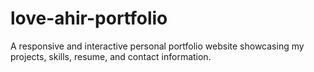 # love-ahir-portfolio
A responsive and interactive personal portfolio website showcasing my projects, skills, resume, and contact information.
